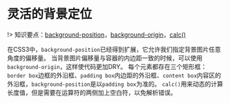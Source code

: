 # 灵活的背景定位

!> 知识要点：[background-position](https://www.runoob.com/cssref/pr-background-position.html)，[background-origin](https://www.runoob.com/cssref/css3-pr-background-origin.html)，[calc()](https://www.runoob.com/cssref/func-calc.html)

在CSS3中，`background-position`已经得到扩展，它允许我们指定背景图片任意角度的偏移量。
当背景图片偏移量与容器的内边距一致的时候，可以使用`background-origin`，这样使代码更加DRY。
每个元素都存在三个矩形框：`border box`边框的外沿框、`padding box`内边距的外沿框、`content box`内容区的外沿框，`background-position`是以`padding box`为准的。
`calc()`用来动态的计算长度值，但是需要在运算符的两侧加上空白符，以免解析错误。

<vuep template="#extended-bg-position"></vuep>
<script v-pre type="text/x-template" id="extended-bg-position">
<style>
  main {
    display: flex;
    width: 100%;
    padding: 50px;
    background: #b4a078;
    flex-wrap: wrap;
    justify-content: space-around;
  }
  div{
    width: 180px; 
    height: 140px;
    margin: auto;
    color: white;
    padding: 10px;
    font-size: 1.2em;
    background: url(http://csssecrets.io/images/code-pirate.svg) no-repeat bottom right #58a;
  }
  div:nth-of-type(2) {
    background-position: right 20px bottom 10px;
  }
  div:nth-of-type(3) {
    background-origin: content-box;
  }
  div:nth-of-type(4) {
    background-position: calc(100% - 20px) calc(100% - 10px);
  }
</style>
<template>
  <main>
    <div>原图</div>
    <div>background-position</div>
    <div>background-origin</div>
    <div>calc()</div>
  </main>
</template>
<script>  
</script>
</script>
